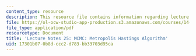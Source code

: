 ```yaml
---
content_type: resource
description: This resource file contains information regarding lecture 25.
file: https://ol-ocw-studio-app-production.s3.amazonaws.com/courses/14-384-time-series-analysis-fall-2013/17301b070b8dccc2d783bb33703d95ca_MIT14_384F13_lec25.pdf
file_type: application/pdf
resourcetype: Document
title: 'Lecture Notes 25: MCMC: Metropolis Hastings Algorithm'
uid: 17301b07-0b8d-ccc2-d783-bb33703d95ca
---
```

